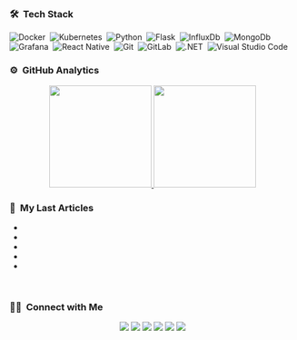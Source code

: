 

### 🛠 &nbsp;Tech Stack

![Docker](https://img.shields.io/badge/-Docker-05122A?style=flat&logo=docker)&nbsp;
![Kubernetes](https://img.shields.io/badge/-Kubernetes-05122A?style=flat&logo=kubernetes&logoColor=ffffff)&nbsp;
![Python](https://img.shields.io/badge/-Python-05122A?style=flat&logo=python)&nbsp;
![Flask](https://img.shields.io/badge/-Flask-05122A?style=flat&logo=flask)&nbsp;
![InfluxDb](https://img.shields.io/badge/-Influxdb-05122A?style=flat&logo=influxdb)&nbsp;
![MongoDb](https://img.shields.io/badge/-MongoDB-05122A?style=flat&logo=mongodb)&nbsp;
![Grafana](https://img.shields.io/badge/-Grafana-05122A?style=flat&logo=grafana)&nbsp;
![React Native](https://img.shields.io/badge/-React%20Native-05122A?style=flat&logo=react)&nbsp;
![Git](https://img.shields.io/badge/-Git-05122A?style=flat&logo=git)&nbsp;
![GitLab](https://img.shields.io/badge/-Gitlab-FCA121?style=flat&logo=Gitlab&logoColor=white)&nbsp;
![.NET](https://img.shields.io/badge/-.NET-05122A?style=flat&logo=.net)&nbsp;
![Visual Studio Code](https://img.shields.io/badge/-Visual%20Studio%20Code-05122A?style=flat&logo=visual-studio-code&logoColor=007ACC)&nbsp;



### ⚙️ &nbsp;GitHub Analytics

<p align="center">
<a href="https://github.com/ajiybaibb">
  <img height="180em" src="https://github-readme-stats.vercel.app/api?username=ajiybaibb&show_icons=true&theme=algolia&include_all_commits=true&count_private=true"/>
  <img height="180em" src="https://github-readme-stats.vercel.app/api/top-langs/?username=ajiybaibb&layout=compact&langs_count=8&theme=algolia"/>
</a>
</p>

### 🔖 &nbsp;My Last Articles
- [](https://ajiybanesij.medium.com/influxdb-ve-grafana-ile-monitoring-1-73a6de0b4445)
- [](https://ajiybanesij.medium.com/influxdb-ve-grafana-ile-monitoring-2-veri-g%C3%B6rselle%C5%9Ftirme-d1127bc2691)
- [](https://ajiybanesij.medium.com/influxdb-ve-grafana-ile-monitoring-3-dinamik-tablo-yap%C4%B1s%C4%B1-7438349353aa)
- [](https://ajiybanesij.medium.com/mongodb-ile-geospatial-i%CC%87%C5%9Flemleri-1-a43a44a823de)
- [](https://ajiybanesij.medium.com/gcp-cloud-run-%C3%BCzerine-container-deploy-edilmesi-7256df0e996a)


<br/>


### 🤝🏻 &nbsp;Connect with Me

<p align="center">
<a href="https://janberdibb.com/"><img src="https://img.shields.io/badge/-janberdibb-3423A6?style=flat&logo=App-Store&logoColor=white"/></a>
<a href="https://twitter.com/janberdibb"><img src="https://img.shields.io/badge/-@janberdibb-1da1f2?style=flat&logo=Twitter&logoColor=white"/></a>
<a href="https://www.linkedin.com/in/ibrahim-bekir-bekta%C5%9F-54aa651bb/"><img src="https://img.shields.io/badge/-ibrahim bekir bektaş-0077B5?style=flat&logo=Linkedin&logoColor=white"/></a>
<a href="mailto:ajibaibrahimbekirbektas@gmail.com"><img src="https://img.shields.io/badge/-ajibaibrahimbekirbektas@gmail.com-D14836?style=flat&logo=Gmail&logoColor=white"/></a>
<a href="https://www.instagram.com/janberd.ibb/"><img src="https://img.shields.io/badge/-@janberd.ibb-E4405F?style=flat&logo=Instagram&logoColor=white"/></a>
<a href="https://medium.com/@"><img src="https://img.shields.io/badge/-@-000000?style=flat&logo=Medium&logoColor=white"/></a>

</p>

    